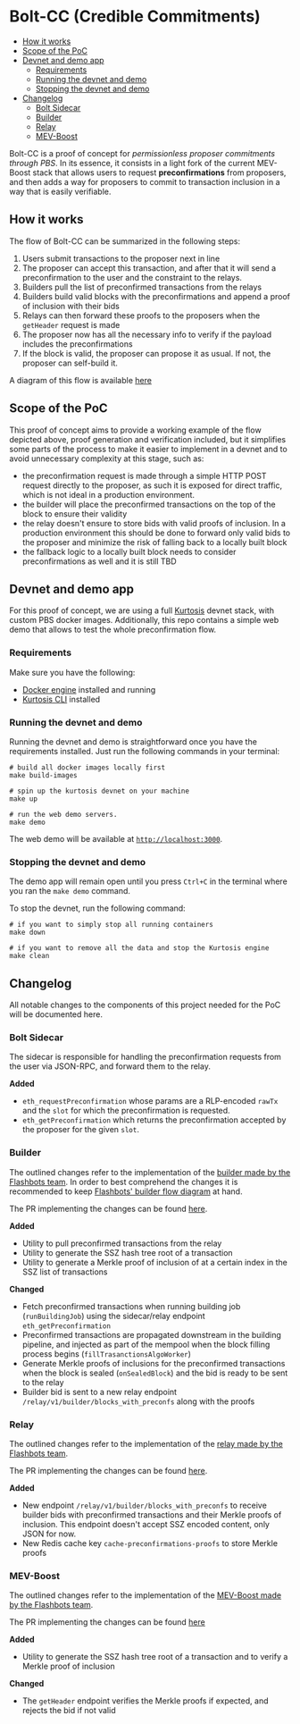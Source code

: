 # Bolt-CC (Credible Commitments)

<!-- vim-markdown-toc Marked -->

* [How it works](#how-it-works)
* [Scope of the PoC](#scope-of-the-poc)
* [Devnet and demo app](#devnet-and-demo-app)
  * [Requirements](#requirements)
  * [Running the devnet and demo](#running-the-devnet-and-demo)
  * [Stopping the devnet and demo](#stopping-the-devnet-and-demo)
* [Changelog](#changelog)
  * [Bolt Sidecar](#bolt-sidecar)
  * [Builder](#builder)
  * [Relay](#relay)
  * [MEV-Boost](#mev-boost)

<!-- vim-markdown-toc -->

Bolt-CC is a proof of concept for _permissionless proposer commitments through
PBS_. In its essence, it consists in a light fork of the current MEV-Boost
stack that allows users to request **preconfirmations** from proposers, and
then adds a way for proposers to commit to transaction inclusion in a way that
is easily verifiable.

## How it works

The flow of Bolt-CC can be summarized in the following steps:

1. Users submit transactions to the proposer next in line
2. The proposer can accept this transaction, and after that it will send a
   preconfirmation to the user and the constraint to the relays.
3. Builders pull the list of preconfirmed transactions from
   the relays
4. Builders build valid blocks with the preconfirmations and append a proof of
   inclusion with their bids
5. Relays can then forward these proofs to the proposers when the
   `getHeader` request is made
6. The proposer now has all the necessary info to verify if the payload
   includes the preconfirmations
7. If the block is valid, the proposer can propose it as usual. If not, the
   proposer can self-build it.

A diagram of this flow is available [here](https://swimlanes.io/u/hwwDL7z1P)

## Scope of the PoC

This proof of concept aims to provide a working example of the flow depicted
above, proof generation and verification included, but it simplifies some parts
of the process to make it easier to implement in a devnet and to avoid
unnecessary complexity at this stage, such as:

- the preconfirmation request is made through a simple HTTP POST request
  directly to the proposer, as such it is exposed for direct traffic, which is
  not ideal in a production environment.
- the builder will place the preconfirmed transactions on the top of the block
  to ensure their validity
- the relay doesn't ensure to store bids with valid proofs of inclusion. In a
  production environment this should be done to forward only valid bids to the
  proposer and minimize the risk of falling back to a locally built block
- the fallback logic to a locally built block needs to consider
  preconfirmations as well and it is still TBD

## Devnet and demo app

For this proof of concept, we are using a full
[Kurtosis](https://www.kurtosis.com/) devnet stack, with custom PBS docker images.
Additionally, this repo contains a simple web demo that allows to test the
whole preconfirmation flow.

### Requirements

Make sure you have the following:

- [Docker engine](https://docs.docker.com/engine/install/) installed and running
- [Kurtosis CLI](https://docs.kurtosis.com/install/) installed

### Running the devnet and demo

Running the devnet and demo is straightforward once you have the requirements
installed. Just run the following commands in your terminal:

```shell
# build all docker images locally first
make build-images

# spin up the kurtosis devnet on your machine
make up

# run the web demo servers.
make demo
```

The web demo will be available at [`http://localhost:3000`](http://localhost:3000).

### Stopping the devnet and demo

The demo app will remain open until you press `Ctrl+C` in the terminal where
you ran the `make demo` command.

To stop the devnet, run the following command:

```shell
# if you want to simply stop all running containers
make down

# if you want to remove all the data and stop the Kurtosis engine
make clean
```

## Changelog

All notable changes to the components of this project needed for the PoC will
be documented here.

### Bolt Sidecar

The sidecar is responsible for handling the preconfirmation requests from the
user via JSON-RPC, and forward them to the relay.

**Added**

- `eth_requestPreconfirmation` whose params are a RLP-encoded `rawTx` and the `slot`
  for which the preconfirmation is requested.
- `eth_getPreconfirmation` which returns the preconfirmation accepted by the
  proposer for the given `slot`.

### Builder

The outlined changes refer to the implementation of the [builder made by
the Flashbots team](https://github.com/flashbots/builder/tree/v1.13.14-0.3.0). In order to
best comprehend the changes it is recommended to keep [Flashbots' builder flow
diagram](https://github.com/flashbots/builder/blob/v1.13.14-0.3.0/docs/builder/builder-diagram.png)
at hand.

The PR implementing the changes can be found [here](https://github.com/chainbound/bolt-v0/pull/9).

**Added**

- Utility to pull preconfirmed transactions from the relay
- Utility to generate the SSZ hash tree root of a transaction
- Utility to generate a Merkle proof of inclusion of at a certain index
  in the SSZ list of transactions

**Changed**

- Fetch preconfirmed transactions when running building job
  (`runBuildingJob`) using the sidecar/relay endpoint `eth_getPreconfirmation`
- Preconfirmed transactions are propagated downstream in the building pipeline,
  and injected as part of the mempool when the block filling process begins
  (`fillTrasanctionsAlgoWorker`)
- Generate Merkle proofs of inclusions for the preconfirmed transactions when the block is sealed
  (`onSealedBlock`) and the bid is ready to be sent to the relay
- Builder bid is sent to a new relay endpoint `/relay/v1/builder/blocks_with_preconfs`
  along with the proofs

### Relay

The outlined changes refer to the implementation of the [relay made by the
Flashbots team](https://github.com/flashbots/mev-boost-relay/tree/v0.29.1).

The PR implementing the changes can be found
[here](https://github.com/chainbound/bolt-v0/pull/10).

**Added**

- New endpoint `/relay/v1/builder/blocks_with_preconfs` to receive builder
  bids with preconfirmed transactions and their Merkle proofs of inclusion.
  This endpoint doesn't accept SSZ encoded content, only JSON for now.
- New Redis cache key `cache-preconfirmations-proofs` to store Merkle proofs

### MEV-Boost

The outlined changes refer to the implementation of the [MEV-Boost made by the
Flashbots team](https://github.com/flashbots/mev-boost/tree/v1.7).

The PR implementing the changes can be found [here](https://github.com/chainbound/bolt-v0/pull/11)

**Added**

- Utility to generate the SSZ hash tree root of a transaction and to verify a
  Merkle proof of inclusion

**Changed**

- The `getHeader` endpoint verifies the Merkle proofs if expected, and rejects the bid if not valid
